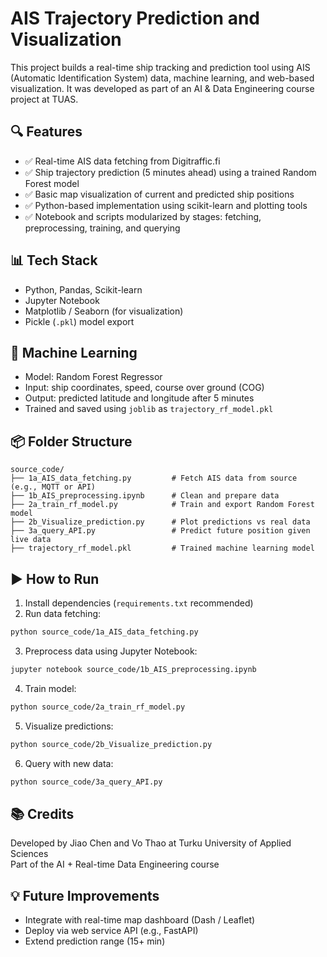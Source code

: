 
# AIS Trajectory Prediction and Visualization

This project builds a real-time ship tracking and prediction tool using AIS (Automatic Identification System) data, machine learning, and web-based visualization. It was developed as part of an AI & Data Engineering course project at TUAS.

## 🔍 Features

- ✅ Real-time AIS data fetching from Digitraffic.fi
- ✅ Ship trajectory prediction (5 minutes ahead) using a trained Random Forest model
- ✅ Basic map visualization of current and predicted ship positions
- ✅ Python-based implementation using scikit-learn and plotting tools
- ✅ Notebook and scripts modularized by stages: fetching, preprocessing, training, and querying

## 📊 Tech Stack

- Python, Pandas, Scikit-learn
- Jupyter Notebook
- Matplotlib / Seaborn (for visualization)
- Pickle (`.pkl`) model export

## 🧠 Machine Learning

- Model: Random Forest Regressor
- Input: ship coordinates, speed, course over ground (COG)
- Output: predicted latitude and longitude after 5 minutes
- Trained and saved using `joblib` as `trajectory_rf_model.pkl`

## 📦 Folder Structure

```
source_code/
├── 1a_AIS_data_fetching.py         # Fetch AIS data from source (e.g., MQTT or API)
├── 1b_AIS_preprocessing.ipynb      # Clean and prepare data
├── 2a_train_rf_model.py            # Train and export Random Forest model
├── 2b_Visualize_prediction.py      # Plot predictions vs real data
├── 3a_query_API.py                 # Predict future position given live data
├── trajectory_rf_model.pkl         # Trained machine learning model
```

## ▶️ How to Run

1. Install dependencies (`requirements.txt` recommended)
2. Run data fetching:  
```bash
python source_code/1a_AIS_data_fetching.py
```
3. Preprocess data using Jupyter Notebook:  
```bash
jupyter notebook source_code/1b_AIS_preprocessing.ipynb
```
4. Train model:  
```bash
python source_code/2a_train_rf_model.py
```
5. Visualize predictions:  
```bash
python source_code/2b_Visualize_prediction.py
```
6. Query with new data:  
```bash
python source_code/3a_query_API.py
```

## 📚 Credits

Developed by Jiao Chen and Vo Thao at Turku University of Applied Sciences  
Part of the AI + Real-time Data Engineering course

## 💡 Future Improvements

- Integrate with real-time map dashboard (Dash / Leaflet)
- Deploy via web service API (e.g., FastAPI)
- Extend prediction range (15+ min)
